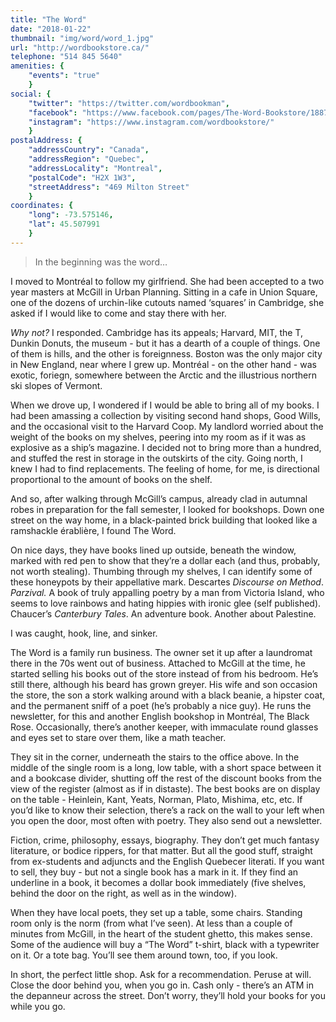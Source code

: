 ```yaml
---
title: "The Word"
date: "2018-01-22"
thumbnail: "img/word/word_1.jpg"
url: "http://wordbookstore.ca/"
telephone: "514 845 5640"
amenities: {
    "events": "true"
    }
social: {
    "twitter": "https://twitter.com/wordbookman",
    "facebook": "https://www.facebook.com/pages/The-Word-Bookstore/188781041205986",
    "instagram": "https://www.instagram.com/wordbookstore/"
    }
postalAddress: {
    "addressCountry": "Canada",
    "addressRegion": "Quebec",
    "addressLocality": "Montreal",
    "postalCode": "H2X 1W3",
    "streetAddress": "469 Milton Street"
    }
coordinates: {
    "long": -73.575146,
    "lat": 45.507991
    }
---
```


> In the beginning was the word…

I moved to Montréal to follow my girlfriend. She had been accepted to a two year masters at McGill in Urban Planning. Sitting in a cafe in Union Square, one of the dozens of urchin-like cutouts named ‘squares’ in Cambridge, she asked if I would like to come and stay there with her. 

*Why not?* I responded. Cambridge has its appeals; Harvard, MIT, the T, Dunkin Donuts, the museum - but it has a dearth of a couple of things. One of them is hills, and the other is foreignness. Boston was the only major city in New England, near where I grew up. Montréal - on the other hand - was exotic, foriegn, somewhere between the Arctic and the illustrious northern ski slopes of Vermont.

When we drove up, I wondered if I would be able to bring all of my books. I had been amassing a collection by visiting second hand shops, Good Wills, and the occasional visit to the Harvard Coop. My landlord worried about the weight of the books on my shelves, peering into my room as if it was as explosive as a ship’s magazine. I decided not to bring more than a hundred, and stuffed the rest in storage in the outskirts of the city. Going north, I knew I had to find replacements. The feeling of home, for me, is directional proportional to the amount of books on the shelf.

And so, after walking through McGill’s campus, already clad in autumnal robes in preparation for the fall semester, I looked for bookshops. Down one street on the way home, in a black-painted brick building that looked like a ramshackle érablière, I found The Word.

On nice days, they have books lined up outside, beneath the window, marked with red pen to show that they’re a dollar each (and thus, probably, not worth stealing). Thumbing through my shelves, I can identify some of these honeypots by their appellative mark. Descartes _Discourse on Method_. _Parzival._ A book of truly appalling poetry by a man from Victoria Island, who seems to love rainbows and hating hippies with ironic glee (self published). Chaucer’s _Canterbury Tales_. An adventure book. Another about Palestine.

I was caught, hook, line, and sinker.

The Word is a family run business. The owner set it up after a laundromat there in the 70s went out of business. Attached to McGill at the time, he started selling his books out of the store instead of from his bedroom. He’s still there, although his beard has grown greyer. His wife and son occasion the store, the son a stork walking around with a black beanie, a hipster coat, and the permanent sniff of a poet (he’s probably a nice guy). He runs the newsletter, for this and another English bookshop in Montréal, The Black Rose. Occasionally, there’s another keeper, with immaculate round glasses and eyes set to stare over them, like a math teacher. 

They sit in the corner, underneath the stairs to the office above. In the middle of the single room is a long, low table, with a short space between it and a bookcase divider, shutting off the rest of the discount books from the view of the register (almost as if in distaste). The best books are on display on the table - Heinlein, Kant, Yeats, Norman, Plato, Mishima, etc, etc.  If you’d like to know their selection, there’s a rack on the wall to your left when you open the door, most often with poetry. They also send out a  newsletter.

Fiction, crime, philosophy, essays, biography. They don’t get much fantasy literature, or bodice rippers, for that matter. But all the good stuff, straight from ex-students and adjuncts and the English Quebecer literati. If you want to sell, they buy - but not a single book has a mark in it. If they find an underline in a book, it becomes a dollar book immediately (five shelves, behind the door on the right, as well as in the window).  
  
When they have local poets, they set up a table, some chairs. Standing room only is the norm (from what I’ve seen). At less than a couple of minutes from McGill, in the heart of the student ghetto, this makes sense. Some of the audience will buy a “The Word” t-shirt, black with a typewriter on it. Or a tote bag. You’ll see them around town, too, if you look.

In short, the perfect little shop. Ask for a recommendation. Peruse at will. Close the door behind you, when you go in. Cash only - there’s an ATM in the depanneur across the street. Don’t worry, they’ll hold your books for you while you go.